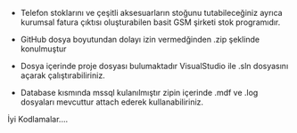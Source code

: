 + Telefon stoklarını ve çeşitli aksesuarların stoğunu tutabileceğiniz ayrıca kurumsal fatura çıktısı oluşturabilen basit GSM şirketi stok programıdır. 

+ GitHub dosya boyutundan dolayı izin vermedğinden .zip şeklinde konulmuştur

+ Dosya içerinde proje dosyası bulumaktadır VisualStudio ile .sln dosyasını açarak çalıştırabiliriniz.

+ Database kısmında mssql kulanılmıştır zipin içerinde .mdf ve .log dosyaları mevcuttur attach ederek kullanabiliriniz.

İyi Kodlamalar....
